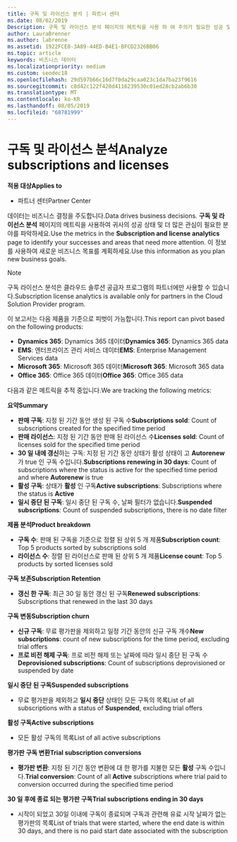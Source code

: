 ```yaml
---
title: 구독 및 라이선스 분석 | 파트너 센터
ms.date: 08/02/2019
Description: 구독 및 라이선스 분석 페이지의 메트릭을 사용 하 여 주의가 필요한 성공 및 영역을 식별할 수 있습니다.
author: LauraBrenner
ms.author: labrenne
ms.assetid: 1922FCE8-3A89-44ED-B4E1-BFCD2326BB06
ms.topic: article
keywords: 비즈니스 데이터
ms.localizationpriority: medium
ms.custom: seodec18
ms.openlocfilehash: 29d597b66c16d7f0da29caa023c1da7ba23f9616
ms.sourcegitcommit: c8d42c122f420d4116239530c01ed28cb2ab6b30
ms.translationtype: MT
ms.contentlocale: ko-KR
ms.lasthandoff: 08/05/2019
ms.locfileid: "68781999"
---
```

# <a name="analyze-subscriptions-and-licenses"></a><span data-ttu-id="0b1bf-104">구독 및 라이선스 분석</span><span class="sxs-lookup"><span data-stu-id="0b1bf-104">Analyze subscriptions and licenses</span></span> 

<span data-ttu-id="0b1bf-105">**적용 대상**</span><span class="sxs-lookup"><span data-stu-id="0b1bf-105">**Applies to**</span></span>

- <span data-ttu-id="0b1bf-106">파트너 센터</span><span class="sxs-lookup"><span data-stu-id="0b1bf-106">Partner Center</span></span>

<span data-ttu-id="0b1bf-107">데이터는 비즈니스 결정을 주도합니다.</span><span class="sxs-lookup"><span data-stu-id="0b1bf-107">Data drives business decisions.</span></span> <span data-ttu-id="0b1bf-108">**구독 및 라이선스 분석** 페이지의 메트릭을 사용하여 귀사의 성공 상태 및 더 많은 관심이 필요한 분야를 파악하세요.</span><span class="sxs-lookup"><span data-stu-id="0b1bf-108">Use the metrics in the **Subscription and license analytics** page to identify your successes and areas that need more attention.</span></span> <span data-ttu-id="0b1bf-109">이 정보를 사용하여 새로운 비즈니스 목표를 계획하세요.</span><span class="sxs-lookup"><span data-stu-id="0b1bf-109">Use this information as you plan new business goals.</span></span>

> [!NOTE]
> <span data-ttu-id="0b1bf-110">구독 라이선스 분석은 클라우드 솔루션 공급자 프로그램의 파트너에만 사용할 수 있습니다.</span><span class="sxs-lookup"><span data-stu-id="0b1bf-110">Subscription license analytics is available only for partners in the Cloud Solution Provider program.</span></span>


<span data-ttu-id="0b1bf-111">이 보고서는 다음 제품을 기준으로 피벗이 가능합니다.</span><span class="sxs-lookup"><span data-stu-id="0b1bf-111">This report can pivot based on the following products:</span></span>

 - <span data-ttu-id="0b1bf-112">**Dynamics 365**: Dynamics 365 데이터</span><span class="sxs-lookup"><span data-stu-id="0b1bf-112">**Dynamics 365**: Dynamics 365 data</span></span>  
 - <span data-ttu-id="0b1bf-113">**EMS**: 엔터프라이즈 관리 서비스 데이터</span><span class="sxs-lookup"><span data-stu-id="0b1bf-113">**EMS**: Enterprise Management Services data</span></span>  
 - <span data-ttu-id="0b1bf-114">**Microsoft 365**: Microsoft 365 데이터</span><span class="sxs-lookup"><span data-stu-id="0b1bf-114">**Microsoft 365**: Microsoft 365 data</span></span>  
 - <span data-ttu-id="0b1bf-115">**Office 365**: Office 365 데이터</span><span class="sxs-lookup"><span data-stu-id="0b1bf-115">**Office 365**: Office 365 data</span></span>  


<span data-ttu-id="0b1bf-116">다음과 같은 메트릭을 추적 중입니다.</span><span class="sxs-lookup"><span data-stu-id="0b1bf-116">We are tracking the following metrics:</span></span>

<span data-ttu-id="0b1bf-117">**요약**</span><span class="sxs-lookup"><span data-stu-id="0b1bf-117">**Summary**</span></span>  
 - <span data-ttu-id="0b1bf-118">**판매 구독**: 지정 된 기간 동안 생성 된 구독 수</span><span class="sxs-lookup"><span data-stu-id="0b1bf-118">**Subscriptions sold**: Count of subscriptions created for the specified time period</span></span>  
 - <span data-ttu-id="0b1bf-119">**판매 라이선스**: 지정 된 기간 동안 판매 된 라이선스 수</span><span class="sxs-lookup"><span data-stu-id="0b1bf-119">**Licenses sold**: Count of licenses sold for the specified time period</span></span>   
 - <span data-ttu-id="0b1bf-120">**30 일 내에 갱신**하는 구독: 지정 된 기간 동안 상태가 활성 상태이 고 **Autorenew** 가 true 인 구독 수입니다.</span><span class="sxs-lookup"><span data-stu-id="0b1bf-120">**Subscriptions renewing in 30 days**: Count of subscriptions where the status is active for the specified time period and where **Autorenew** is true</span></span>
 - <span data-ttu-id="0b1bf-121">**활성 구독**: 상태가 **활성** 인 구독</span><span class="sxs-lookup"><span data-stu-id="0b1bf-121">**Active subscriptions**: Subscriptions where the status is **Active**</span></span>  
 - <span data-ttu-id="0b1bf-122">**일시 중단 된 구독**: 일시 중단 된 구독 수, 날짜 필터가 없습니다.</span><span class="sxs-lookup"><span data-stu-id="0b1bf-122">**Suspended subscriptions**: Count of suspended subscriptions, there is no date filter</span></span>  

<span data-ttu-id="0b1bf-123">**제품 분석**</span><span class="sxs-lookup"><span data-stu-id="0b1bf-123">**Product breakdown**</span></span>  
 - <span data-ttu-id="0b1bf-124">**구독 수**: 판매 된 구독을 기준으로 정렬 된 상위 5 개 제품</span><span class="sxs-lookup"><span data-stu-id="0b1bf-124">**Subscription count**: Top 5 products sorted by subscriptions sold</span></span>  
 - <span data-ttu-id="0b1bf-125">**라이선스 수**: 정렬 된 라이선스로 판매 된 상위 5 개 제품</span><span class="sxs-lookup"><span data-stu-id="0b1bf-125">**License count**: Top 5 products by sorted licenses sold</span></span>

<span data-ttu-id="0b1bf-126">**구독 보존**</span><span class="sxs-lookup"><span data-stu-id="0b1bf-126">**Subscription Retention**</span></span>
 - <span data-ttu-id="0b1bf-127">**갱신 한 구독**: 최근 30 일 동안 갱신 된 구독</span><span class="sxs-lookup"><span data-stu-id="0b1bf-127">**Renewed subscriptions**: Subscriptions that renewed in the last 30 days</span></span>  

<span data-ttu-id="0b1bf-128">**구독 변동**</span><span class="sxs-lookup"><span data-stu-id="0b1bf-128">**Subscription churn**</span></span>  
 - <span data-ttu-id="0b1bf-129">**신규 구독**: 무료 평가판을 제외하고 일정 기간 동안의 신규 구독 개수</span><span class="sxs-lookup"><span data-stu-id="0b1bf-129">**New subscriptions**: count of new subscriptions for the time period, excluding trial offers</span></span>  
 - <span data-ttu-id="0b1bf-130">**프로 비전 해제 구독**: 프로 비전 해제 또는 날짜에 따라 일시 중단 된 구독 수</span><span class="sxs-lookup"><span data-stu-id="0b1bf-130">**Deprovisioned subscriptions**: Count of subscriptions deprovisioned or suspended by date</span></span>  

<span data-ttu-id="0b1bf-131">**일시 중단 된 구독**</span><span class="sxs-lookup"><span data-stu-id="0b1bf-131">**Suspended subscriptions**</span></span>  
 - <span data-ttu-id="0b1bf-132">무료 평가판을 제외하고 **일시 중단** 상태인 모든 구독의 목록</span><span class="sxs-lookup"><span data-stu-id="0b1bf-132">List of all subscriptions with a status of **Suspended**, excluding trial offers</span></span>  
  
<span data-ttu-id="0b1bf-133">**활성 구독**</span><span class="sxs-lookup"><span data-stu-id="0b1bf-133">**Active subscriptions**</span></span>
 - <span data-ttu-id="0b1bf-134">모든 활성 구독의 목록</span><span class="sxs-lookup"><span data-stu-id="0b1bf-134">List of all active subscriptions</span></span>  

<span data-ttu-id="0b1bf-135">**평가판 구독 변환**</span><span class="sxs-lookup"><span data-stu-id="0b1bf-135">**Trial subscription conversions**</span></span>  
 - <span data-ttu-id="0b1bf-136">**평가판 변환**: 지정 된 기간 동안 변환에 대 한 평가를 지불한 모든 **활성** 구독 수입니다.</span><span class="sxs-lookup"><span data-stu-id="0b1bf-136">**Trial conversion**: Count of all **Active** subscriptions where trial paid to conversion occurred during the specified time period</span></span>  

<span data-ttu-id="0b1bf-137">**30 일 후에 종료 되는 평가판 구독**</span><span class="sxs-lookup"><span data-stu-id="0b1bf-137">**Trial subscriptions ending in 30 days**</span></span>  
 - <span data-ttu-id="0b1bf-138">시작이 되었고 30일 이내에 구독이 종료되며 구독과 관련해 유료 시작 날짜가 없는 평가판의 목록</span><span class="sxs-lookup"><span data-stu-id="0b1bf-138">List of trials that were started, where the end date is within 30 days, and there is no paid start date associated with the subscription</span></span>  

  